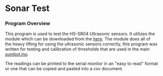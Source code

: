 # **Sonar Test**

### Program Overview
This program is used to test the HS-SR04 Ultrasonic sensors. It utilizes the module which can be downloaded from the [here](http://tutorial.cytron.com.my/2012/10/11/testing-ultrasonic-ranging-module-sn-hc-sr04/). The module does all of the heavy lifting for using the ultrasonic sensors correctly, this program was written for testing and calibration of thresholds that are used in the main [sumbot.ino](https://github.com/ItsNotaDollar/sumobot-teamEh/tree/master/sumobot). 

The readings can be printed to the serial monitor in an "easy to read" format or one that can be copied and pasted into a csv document.